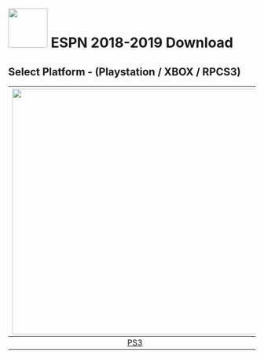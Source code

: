 # <img width="80" src="https://github.com/dylanhale/ScorebugMods/blob/main/assets/images/ESPN15-20.png"> ESPN 2018-2019 Download

## Select Platform - (Playstation / XBOX / RPCS3)

| <img width="500" src="https://github.com/dylanhale/ScorebugMods/blob/main/assets/images/Playstation.png"> | <img width="500" src="https://github.com/dylanhale/ScorebugMods/blob/main/assets/images/Xbox.png"> | <img width="500" src="https://github.com/dylanhale/ScorebugMods/blob/main/assets/images/RPCS3.png"> |
| :---:|:---:|:---:|
| [PS3](https://www.mediafire.com/file/rq1x9uewa68257n/PS3_PC_ESPN2018-19.zip/file) |  [XBOX - Coming Soon]| [RPCS3](https://www.mediafire.com/file/rq1x9uewa68257n/PS3_PC_ESPN2018-19.zip/file) |

